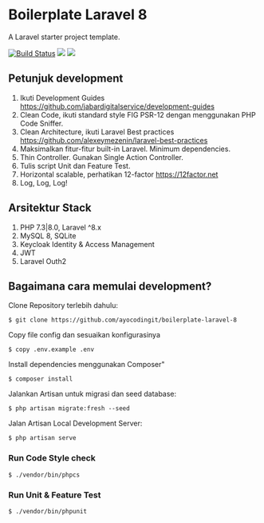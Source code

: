# Boilerplate Laravel 8

A Laravel starter project template.

[![Build Status](https://travis-ci.com/ayocodingit/boilerplate-laravel-8.svg?branch=master)](https://travis-ci.com/ayocodingit/boilerplate-laravel-8)
<a href="https://codeclimate.com/github/ayocodingit/boilerplate-laravel-8/maintainability"><img src="https://api.codeclimate.com/v1/badges/021fe7fdf0dc5a71adbc/maintainability" /></a>
<a href="https://codeclimate.com/github/ayocodingit/boilerplate-laravel-8/test_coverage"><img src="https://api.codeclimate.com/v1/badges/021fe7fdf0dc5a71adbc/test_coverage" /></a>

## Petunjuk development
1. Ikuti Development Guides https://github.com/jabardigitalservice/development-guides
2. Clean Code, ikuti standard style FIG PSR-12 dengan menggunakan PHP Code Sniffer.
3. Clean Architecture, ikuti Laravel Best practices https://github.com/alexeymezenin/laravel-best-practices
4. Maksimalkan fitur-fitur built-in Laravel. Minimum dependencies.
5. Thin Controller. Gunakan Single Action Controller.
6. Tulis script Unit dan Feature Test.
7. Horizontal scalable, perhatikan 12-factor https://12factor.net
8. Log, Log, Log!

## Arsitektur Stack
1. PHP 7.3|8.0, Laravel ^8.x
2. MySQL 8, SQLite
3. Keycloak Identity & Access Management
4. JWT
5. Laravel Outh2

## Bagaimana cara memulai development?
Clone Repository terlebih dahulu:
```
$ git clone https://github.com/ayocodingit/boilerplate-laravel-8
```

Copy file config dan sesuaikan konfigurasinya
```
$ copy .env.example .env
```

Install dependencies menggunakan Composer"
```
$ composer install
```

Jalankan Artisan untuk migrasi dan seed database:
```
$ php artisan migrate:fresh --seed
```

Jalan Artisan Local Development Server:
```
$ php artisan serve
```

### Run Code Style check
```
$ ./vendor/bin/phpcs
```

### Run Unit & Feature Test
```
$ ./vendor/bin/phpunit
```
